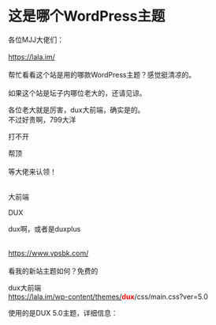 # 这是哪个WordPress主题


各位MJJ大佬们：<br />
<br />
https://lala.im/<br />
<br />
帮忙看看这个站是用的哪款WordPress主题？感觉挺清凉的。<br />
<br />
如果这个站是坛子内哪位老大的，还请见谅。<br />


各位老大就是厉害，dux大前端，确实是的。<br />
不过好贵啊，799大洋

打不开&nbsp;&nbsp;

帮顶<br />
<br />
等大佬来认领！<br />
<br />
<img src="static/image/smiley/default/hug.gif" smilieid="13" border="0" alt="" /><img src="static/image/smiley/default/hug.gif" smilieid="13" border="0" alt="" /><img src="static/image/smiley/default/hug.gif" smilieid="13" border="0" alt="" />

大前端

DUX

dux啊，或者是duxplus

<br />
<a href="https://www.vpsbk.com/" target="_blank">https://www.vpsbk.com/</a><br />
<br />
看我的新站主题如何？免费的

dux大前端<br />
https://lala.im/wp-content/themes/<strong><font color="Red">dux</font></strong>/css/main.css?ver=5.0

使用的是DUX 5.0主题，详细信息：<br />
<img id="aimg_ovHYc" onclick="zoom(this, this.src, 0, 0, 0)" class="zoom" src="https://i.loli.net/2020/10/24/tQpK1ibrWxVcflM.png" onmouseover="img_onmouseoverfunc(this)" onload="thumbImg(this)" border="0" alt="" />
